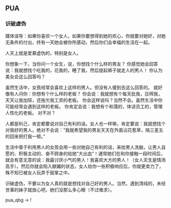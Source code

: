 PUA
------

### 识破虚伪

媒体误导：如果你喜欢一个女人，如果你要想得到她的欢心，你就要对她好，对她无条件的付出，终有一天她会被你所感动，然后你们会幸福的生活在一起。

人天上就是爱慕虚伪的，特别是女人。

你想象一下，当你问一个女生，说，你想找个什么样的男友？
你感觉她会回答说：我就想找个吃我的，花我的，睡了我，然后提起裤子就走人的男人！
你认为美女会这么回答吗？

虽然生活中，女孩经常会喜欢上这样的男人。但没有人傻到去这么回答的。
就好像有人问你：你想有个什么样的老板？
你会说：我就想有个每天批我，压榨我，天天让我加班，还拖欠我工资的老板。
你会这样说吗？当然不会。虽然生活中你可能经常会遇到这样的老板。
你肯定会说：我想有个和蔼的，体谅员工的，管理人性化的老板。
对不对？

人都是利己，肯定都要说对自己有利的话。女人也一样嘛，肯定要说：我就想找个对我好的男人。绝对不会说：“我就希望我的男友天天在外面沾花惹草，隔三差五的回来把打我一顿。”

生活中善于利用男人的女孩会用一些对她自己有利的话，来给男人洗脑，让男人自愿的、积极主动的、奋不顾身的给她“大出血”！通常她们在和你接触一段时间后，就会有意无意的说：我最讨厌小气的男人！我喜欢大方的男人！（女人天生是情场高手）。然后你就会陷入献媚的状态，女人给你一些积极响应后，你就更卖力了，殊不知已被女人玩弄于鼓掌之中。

识破虚伪，不要以为女人真的就是想找对自己好的男人。当然，遇到清纯的，未经世事的妹子就放心吧，她们没那么多心眼（不过难求）。


pua_qbg -> !
